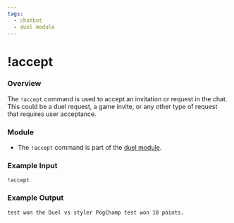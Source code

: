 ```yaml
---
tags:
  - chatbot
  - duel module
---
```


# !accept

### Overview

The `!accept` command is used to accept an invitation or request in the chat. This could be a duel request, a game invite, or any other type of request that requires user acceptance.

### Module

- The `!accept` command is part of the [duel module](../../modules/duel).

### Example Input

```
!accept
```

### Example Output

```
test won the Duel vs styler PogChamp test won 10 points.
```
